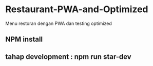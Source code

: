 # Restaurant-PWA-and-Optimized
Menu restoran dengan PWA dan testing optimized
## NPM install
## tahap development : npm run star-dev
